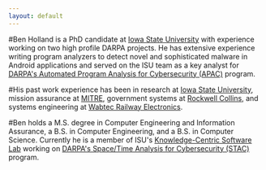 ```yaml
---
layout: default
---
```


#Ben Holland is a PhD candidate at [Iowa State University](https://www.iastate.edu/) with experience working on two high profile DARPA projects. He has extensive experience writing program analyzers to detect novel and sophisticated malware in Android applications and served on the ISU team as a key analyst for [DARPA's Automated Program Analysis for Cybersecurity (APAC)](http://www.darpa.mil/program/automated-program-analysis-for-cybersecurity) program.

#His past work experience has been in research at [Iowa State University](https://www.iastate.edu/), mission assurance at [MITRE](https://www.mitre.org/), government systems at [Rockwell Collins](https://www.rockwellcollins.com/), and systems engineering at [Wabtec Railway Electronics](http://wabtec.com/).

#Ben holds a M.S. degree in Computer Engineering and Information Assurance, a B.S. in Computer Engineering, and a B.S. in Computer Science. Currently he is a member of ISU's [Knowledge-Centric Software Lab](https://www.ece.iastate.edu/kcsl/) working on [DARPA's Space/Time Analysis for Cybersecurity (STAC)](http://www.darpa.mil/program/space-time-analysis-for-cybersecurity) program.